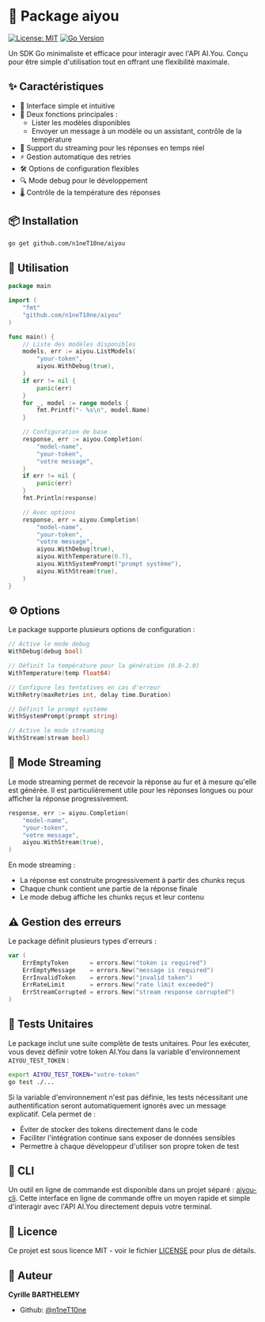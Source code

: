 # 🤖 Package aiyou

[![License: MIT](https://img.shields.io/badge/License-MIT-yellow.svg)](https://opensource.org/licenses/MIT)
[![Go Version](https://img.shields.io/badge/Go-%3E%3D%201.16-blue.svg)](https://golang.org/dl/)

Un SDK Go minimaliste et efficace pour interagir avec l'API AI.You. Conçu pour être simple d'utilisation tout en offrant une flexibilité maximale.

## ✨ Caractéristiques

- 🎯 Interface simple et intuitive
- 🤖 Deux fonctions principales :
  - Lister les modèles disponibles
  - Envoyer un message à un modèle ou un assistant, contrôle de la température
- 🔄 Support du streaming pour les réponses en temps réel
- ⚡ Gestion automatique des retries
- 🛠️ Options de configuration flexibles
- 🔍 Mode debug pour le développement
- 🌡️ Contrôle de la température des réponses

## 📦 Installation

```bash
go get github.com/n1neT10ne/aiyou
```

## 🚀 Utilisation

```go
package main

import (
    "fmt"
    "github.com/n1neT10ne/aiyou"
)

func main() {
    // Liste des modèles disponibles
    models, err := aiyou.ListModels(
        "your-token",
        aiyou.WithDebug(true),
    )
    if err != nil {
        panic(err)
    }
    for _, model := range models {
        fmt.Printf("- %s\n", model.Name)
    }

    // Configuration de base
    response, err := aiyou.Completion(
        "model-name",
        "your-token",
        "votre message",
    )
    if err != nil {
        panic(err)
    }
    fmt.Println(response)

    // Avec options
    response, err = aiyou.Completion(
        "model-name",
        "your-token",
        "votre message",
        aiyou.WithDebug(true),
        aiyou.WithTemperature(0.7),
        aiyou.WithSystemPrompt("prompt système"),
        aiyou.WithStream(true),
    )
}
```

## ⚙️ Options

Le package supporte plusieurs options de configuration :

```go
// Active le mode debug
WithDebug(debug bool)

// Définit la température pour la génération (0.0-2.0)
WithTemperature(temp float64)

// Configure les tentatives en cas d'erreur
WithRetry(maxRetries int, delay time.Duration)

// Définit le prompt système
WithSystemPrompt(prompt string)

// Active le mode streaming
WithStream(stream bool)
```

## 🔄 Mode Streaming

Le mode streaming permet de recevoir la réponse au fur et à mesure qu'elle est générée. Il est particulièrement utile pour les réponses longues ou pour afficher la réponse progressivement.

```go
response, err := aiyou.Completion(
    "model-name",
    "your-token",
    "votre message",
    aiyou.WithStream(true),
)
```

En mode streaming :
- La réponse est construite progressivement à partir des chunks reçus
- Chaque chunk contient une partie de la réponse finale
- Le mode debug affiche les chunks reçus et leur contenu

## ⚠️ Gestion des erreurs

Le package définit plusieurs types d'erreurs :

```go
var (
    ErrEmptyToken      = errors.New("token is required")
    ErrEmptyMessage    = errors.New("message is required")
    ErrInvalidToken    = errors.New("invalid token")
    ErrRateLimit       = errors.New("rate limit exceeded")
    ErrStreamCorrupted = errors.New("stream response corrupted")
)
```

## 🧪 Tests Unitaires

Le package inclut une suite complète de tests unitaires. Pour les exécuter, vous devez définir votre token AI.You dans la variable d'environnement `AIYOU_TEST_TOKEN` :

```bash
export AIYOU_TEST_TOKEN="votre-token"
go test ./...
```

Si la variable d'environnement n'est pas définie, les tests nécessitant une authentification seront automatiquement ignorés avec un message explicatif. Cela permet de :
- Éviter de stocker des tokens directement dans le code
- Faciliter l'intégration continue sans exposer de données sensibles
- Permettre à chaque développeur d'utiliser son propre token de test

## 🔗 CLI

Un outil en ligne de commande est disponible dans un projet séparé : [aiyou-cli](https://github.com/n1neT10ne/aiyou-cli). Cette interface en ligne de commande offre un moyen rapide et simple d'interagir avec l'API AI.You directement depuis votre terminal.

## 📄 Licence

Ce projet est sous licence MIT - voir le fichier [LICENSE](LICENSE) pour plus de détails.

## 👤 Auteur

**Cyrille BARTHELEMY**

* Github: [@n1neT10ne](https://github.com/n1neT10ne)
